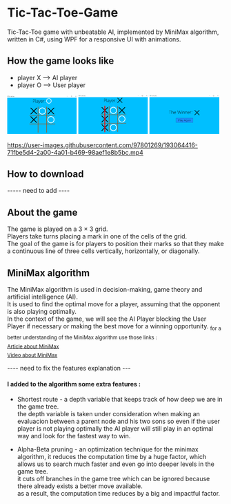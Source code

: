 # Tic-Tac-Toe-Game
Tic-Tac-Toe game with unbeatable AI, implemented by MiniMax algorithm, written in C#, using WPF for a responsive UI with animations.


## How the game looks like 
- player X -->  AI player  
- player O -->  User player 
 
  
<p float="left">
  <img src="Screenshots/Screenshot (3).png" width = "32%" />
  <img src="Screenshots/Screenshot (4).png" width = "32%" />
  <img src="Screenshots/Screenshot (5).png" width = "32%" />
</p>

https://user-images.githubusercontent.com/97801269/193064416-71fbe5d4-2a00-4a01-b469-98aef1e8b5bc.mp4

## How to download
----- need to add ----

## About the game
The game is played on a 3 × 3 grid.  
  Players take turns placing a mark in one of the cells of the grid.  
    The goal of the game is for players to position their marks so that they make a continuous line of three cells vertically, horizontally, or diagonally.

## MiniMax algorithm
The MiniMax algorithm is used in decision-making, game theory and artificial intelligence (AI).  
  It is used to find the optimal move for a player, assuming that the opponent is also playing optimally.  
    In the context of the game, we will see the AI Player blocking the User Player if necessary or making the best move for a winning opportunity. 
 <sub>
  for a better understanding of the MiniMax algorithm use those links :  
   [Article about MiniMax ](https://www.neverstopbuilding.com/blog/minimax)  
   [Video about MiniMax ](https://www.youtube.com/watch?v=l-hh51ncgDI&t=553s)
 </sub> 

---- need to fix the features explanation ---

#### I added to the algorithm some extra features :  
  
*  Shortest route - a depth variable that keeps track of how deep we are in the game tree.  
     the depth variable is taken under consideration when making an evaluacion between a parent node and his two sons 
       so even if the user player is not playing optimally the AI player will still play in an optimal way and look for the fastest way to win.  
         

*  Alpha-Beta pruning - an optimization technique for the minimax algorithm, it reduces the computation time by a huge factor, which allows us to search much faster and even go into deeper levels in the game tree.  
       it cuts off branches in the game tree which can be ignored because there already exists a better move available.  
          as a result, the computation time reduces by a big and impactful factor.
